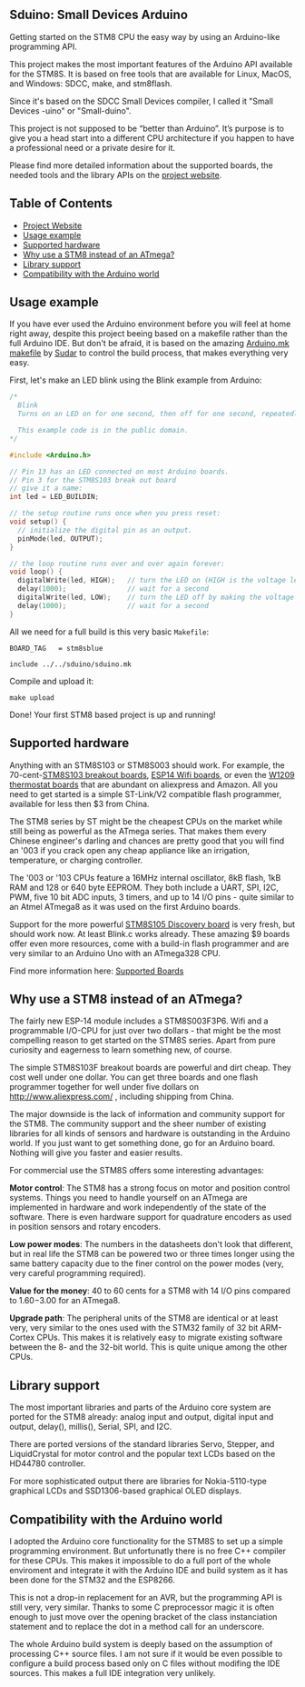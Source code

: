 ## Sduino: Small Devices Arduino

Getting started on the STM8 CPU the easy way by using an Arduino-like
programming API.

This project makes the most important features of the Arduino API available
for the STM8S. It is based on free tools that are available for Linux,
MacOS, and Windows: SDCC, make, and stm8flash.

Since it's based on the SDCC Small Devices compiler, I called it "Small
Devices -uino" or "Small-duino".

This project is not supposed to be “better than Arduino”. It’s purpose
is to give you a head start into a different CPU architecture if you happen
to have a professional need or a private desire for it.

Please find more detailed information about the supported boards, the needed
tools and the library APIs on the
[project website](https://tenbaht.github.io/sduino/).


## Table of Contents

   * [Project Website](https://tenbaht.github.io/sduino/)
   * [Usage example](#usage)
   * [Supported hardware](#supported-hardware)
   * [Why use a STM8 instead of an ATmega?](#why-use-a-stm8-instead-of-an-atmega)
   * [Library support](#library-support)
   * [Compatibility with the Arduino world](#compatibility-with-the-arduino-world)




## Usage example

If you have ever used the Arduino environment before you will feel at home
right away, despite this project beeing based on a makefile rather than the
full Arduino IDE. But don't be afraid, it is based on the amazing
[Arduino.mk makefile](https://github.com/sudar/Arduino-Makefile) by
[Sudar](http://sudarmuthu.com>) to control the build process, that makes
everything very easy.

First, let's make an LED blink using the Blink example from Arduino:

```c
/*
  Blink
  Turns on an LED on for one second, then off for one second, repeatedly.

  This example code is in the public domain.
*/

#include <Arduino.h>

// Pin 13 has an LED connected on most Arduino boards.
// Pin 3 for the STM8S103 break out board
// give it a name:
int led = LED_BUILDIN;

// the setup routine runs once when you press reset:
void setup() {
  // initialize the digital pin as an output.
  pinMode(led, OUTPUT);
}

// the loop routine runs over and over again forever:
void loop() {
  digitalWrite(led, HIGH);   // turn the LED on (HIGH is the voltage level)
  delay(1000);               // wait for a second
  digitalWrite(led, LOW);    // turn the LED off by making the voltage LOW
  delay(1000);               // wait for a second
}
```

All we need for a full build is this very basic `Makefile`:

```make
BOARD_TAG	= stm8sblue

include ../../sduino/sduino.mk
```

Compile and upload it:

	make upload

Done! Your first STM8 based project is up and running!


## Supported hardware

Anything with an STM8S103 or STM8S003 should work. For example, the
70-cent-[STM8S103 breakout boards](https://tenbaht.github.io/sduino/hardware/stm8blue.md),
[ESP14 Wifi boards](https://tenbaht.github.io/sduino/hardware/esp14.md),
or even the [W1209 thermostat boards](https://www.aliexpress.com/wholesale?SearchText=w1209)
that are abundant on aliexpress and Amazon. All you need to get started is a
simple ST-Link/V2 compatible flash programmer, available for less then $3
from China.

The STM8 series by ST might be the cheapest CPUs on the market while still
being as powerful as the ATmega series. That makes them every Chinese
engineer's darling and chances are pretty good that you will find an '003 if
you crack open any cheap appliance like an irrigation, temperature, or
charging controller.

The '003 or '103 CPUs feature a 16MHz internal oscillator, 8kB flash, 1kB
RAM and 128 or 640 byte EEPROM. They both include a UART, SPI, I2C, PWM,
five 10 bit ADC inputs, 3 timers, and up to 14 I/O pins - quite similar to
an Atmel ATmega8 as it was used on the first Arduino boards.

Support for the more powerful
[STM8S105 Discovery board](https://tenbaht.github.io/sduino/hardware/stm8sdiscovery.md)
is very fresh, but should work now. At least Blink.c works already. These
amazing $9 boards offer even more resources, come with a build-in flash
programmer and are very similar to an Arduino Uno with an ATmega328 CPU.

Find more information here: [Supported Boards](https://tenbaht.github.io/sduino/hardware.md)



## Why use a STM8 instead of an ATmega?

The fairly new ESP-14 module includes a STM8S003F3P6. Wifi and a
programmable I/O-CPU for just over two dollars - that might be the most
compelling reason to get started on the STM8S series. Apart from pure
curiosity and eagerness to learn something new, of course.

The simple STM8S103F breakout boards are powerful and dirt cheap. They cost
well under one dollar. You can get three boards and one flash programmer
together for well under five dollars on http://www.aliexpress.com/ ,
including shipping from China.

The major downside is the lack of information and community support for the
STM8. The community support and the sheer number of existing libraries for
all kinds of sensors and hardware is outstanding in the Arduino world. If
you just want to get something done, go for an Arduino board. Nothing will
give you faster and easier results.

For commercial use the STM8S offers some interesting advantages:

**Motor control**: The STM8 has a strong focus on motor and position control
systems. Things you need to handle yourself on an ATmega are implemented in
hardware and work independently of the state of the software. There is even
hardware support for quadrature encoders as used in position sensors and
rotary encoders.

**Low power modes**: The numbers in the datasheets don't look that different,
but in real life the STM8 can be powered two or three times longer using the
same battery capacity due to the finer control on the power modes (very,
very careful programming required).

**Value for the money**: 40 to 60 cents for a STM8 with 14 I/O pins compared to
$1.60-$3.00 for an ATmega8.

**Upgrade path**: The peripheral units of the STM8 are identical or at least
very, very similar to the ones used with the STM32 family of 32 bit
ARM-Cortex CPUs. This makes it is relatively easy to migrate existing
software between the 8- and the 32-bit world. This is quite unique among the
other CPUs.



## Library support

The most important libraries and parts of the Arduino core system are
ported for the STM8 already: analog input and output, digital input and
output, delay(), millis(), Serial, SPI, and I2C.

There are ported versions of the standard libraries Servo, Stepper, and
LiquidCrystal for motor control and the popular text LCDs based on the
HD44780 controller.

For more sophisticated output there are libraries for Nokia-5110-type
graphical LCDs and SSD1306-based graphical OLED displays.



## Compatibility with the Arduino world

I adopted the Arduino core functionality for the STM8S to set up a simple
programming environment. But unfortunatly there is no free C++ compiler
for these CPUs. This makes it impossible to do a full port of the whole
enviroment and integrate it with the Arduino IDE and build system as it
has been done for the STM32 and the ESP8266.

This is not a drop-in replacement for an AVR, but the programming API is
still very, very similar. Thanks to some C preprocessor magic it is often
enough to just move over the opening bracket of the class instanciation
statement and to replace the dot in a method call for an underscore.

The whole Arduino build system is deeply based on the assumption of
processing C++ source files. I am not sure if it would be even possible to
configure a build process based only on C files without modifing the IDE
sources. This makes a full IDE integration very unlikely.

